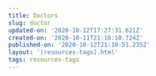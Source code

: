 ```yaml
---
title: Doctors
slug: doctor
updated-on: '2020-10-12T17:27:31.621Z'
created-on: '2020-10-11T21:16:10.724Z'
published-on: '2020-10-12T21:10:51.235Z'
layout: '[resources-tags].html'
tags: resources-tags
---
```



